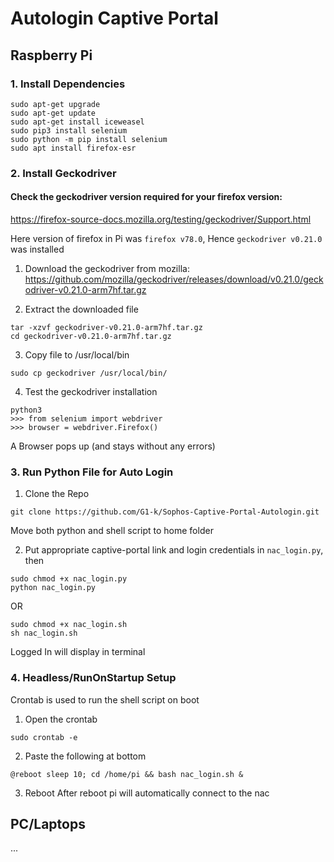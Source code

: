 # Autologin Captive Portal

## Raspberry Pi 

### 1. Install Dependencies
```
sudo apt-get upgrade
sudo apt-get update
sudo apt-get install iceweasel
sudo pip3 install selenium
sudo python -m pip install selenium
sudo apt install firefox-esr
```
### 2. Install Geckodriver

#### Check the geckodriver version required for your firefox version:
https://firefox-source-docs.mozilla.org/testing/geckodriver/Support.html

Here version of firefox in Pi was `firefox v78.0`, Hence `geckodriver v0.21.0` was installed 

1. Download the geckodriver from mozilla: 
https://github.com/mozilla/geckodriver/releases/download/v0.21.0/geckodriver-v0.21.0-arm7hf.tar.gz


2. Extract the downloaded file
```
tar -xzvf geckodriver-v0.21.0-arm7hf.tar.gz
cd geckodriver-v0.21.0-arm7hf.tar.gz
```

3. Copy file to /usr/local/bin
```
sudo cp geckodriver /usr/local/bin/
```
4. Test the geckodriver installation
```
python3
>>> from selenium import webdriver
>>> browser = webdriver.Firefox()
```
A Browser pops up (and stays without any errors)

### 3. Run Python File for Auto Login

1. Clone the Repo
```
git clone https://github.com/G1-k/Sophos-Captive-Portal-Autologin.git
```
Move both python and shell script to home folder

2. Put appropriate captive-portal link and login credentials in `nac_login.py`, then
```
sudo chmod +x nac_login.py
python nac_login.py
```
OR
```
sudo chmod +x nac_login.sh
sh nac_login.sh
```
Logged In will display in terminal

### 4. Headless/RunOnStartup Setup

Crontab is used to run the shell script on boot 

1. Open the crontab
```
sudo crontab -e
```

2. Paste the following at bottom
```
@reboot sleep 10; cd /home/pi && bash nac_login.sh &
```

3. Reboot
After reboot pi will automatically connect to the nac


## PC/Laptops 
 ...
